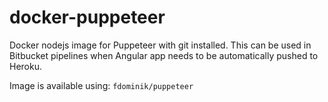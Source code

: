 # docker-puppeteer
Docker nodejs image for Puppeteer with git installed. This can be used in Bitbucket pipelines when Angular app needs to be automatically pushed to Heroku.

Image is available using: `fdominik/puppeteer`


